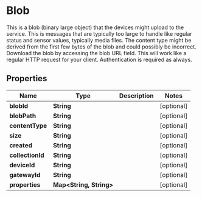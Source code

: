 

# Blob

This is a blob (binary large object) that the devices might upload to the service. This is messages that are typically too large to handle like regular status and sensor values, typically media files. The content type might be derived from the first few bytes of the blob and could possibly be incorrect.  Download the blob by accessing the blob URL field. This will work like a regular HTTP request for your client. Authentication is required as always.

## Properties

| Name | Type | Description | Notes |
|------------ | ------------- | ------------- | -------------|
|**blobId** | **String** |  |  [optional] |
|**blobPath** | **String** |  |  [optional] |
|**contentType** | **String** |  |  [optional] |
|**size** | **String** |  |  [optional] |
|**created** | **String** |  |  [optional] |
|**collectionId** | **String** |  |  [optional] |
|**deviceId** | **String** |  |  [optional] |
|**gatewayId** | **String** |  |  [optional] |
|**properties** | **Map&lt;String, String&gt;** |  |  [optional] |



